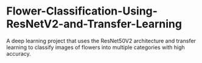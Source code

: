 # Flower-Classification-Using-ResNetV2-and-Transfer-Learning
A deep learning project that uses the ResNet50V2 architecture and transfer learning to classify images of flowers into multiple categories with high accuracy.
